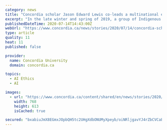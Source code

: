 ```yaml
---
category: news
title: "Concordia scholar Jason Edward Lewis co-leads a multinational effort to imagine the future of AI from an Indigenous perspective"
excerpt: "In the late winter and spring of 2019, a group of Indigenous scholars met in Hawai‘i to think through concepts around artificial intelligence (AI) and how they related to the Indigenous experience. Co-organized by Jason Edward Lewis,"
publishedDateTime: 2020-07-14T14:43:00Z
webUrl: "https://www.concordia.ca/news/stories/2020/07/14/concordia-scholar-jason-edward-lewis-co-leads-a-multinational-effort-to-imagine-the-future-of-ai-from-an-indigenous-perspective.html"
type: article
quality: 11
heat: 11
published: false

provider:
  name: Concordia University
  domain: concordia.ca

topics:
  - AI Ethics
  - AI

images:
  - url: "https://www.concordia.ca/content/shared/en/news/stories/2020/07/14/concordia-scholar-jason-edward-lewis-co-leads-a-multinational-effort-to-imagine-the-future-of-ai-from-an-indigenous-perspective.img.png/1594669166506.jpg"
    width: 768
    height: 613
    isCached: true

secured: "bxabiuJmX8EGmxJOpbQH5tc2UHgXdbONUMyXpeyb/oiNRljgavYJ4rZbCVCaEg6oekQLixF6edxi63Ju80eBjLyy65Fni1vaTi1qppgZ5FH/VlAOnwlRPpj/GsA1aJhAAcC1qlujEtbU3DunyfQUoa+Teb+o0x6xUFHDMzsiWFVpGSIargoCv6g1VNFvfpPiJ0jitdQoncb3WMEijv0YoJtr91vJmR0Y7btxX+dy/N4ePmOgWdLgSXh0gN/6eZ6GfoERMkBaJDx5VCwuomIEnt1TgqNC1FZIwyctFUx3r/mgGfRKPtzBPl4p4Q5NG4dqesUCLf7c4PORRic2wfdLoA==;0OEF4u2spULiQPRAU0RKrw=="
---
```


